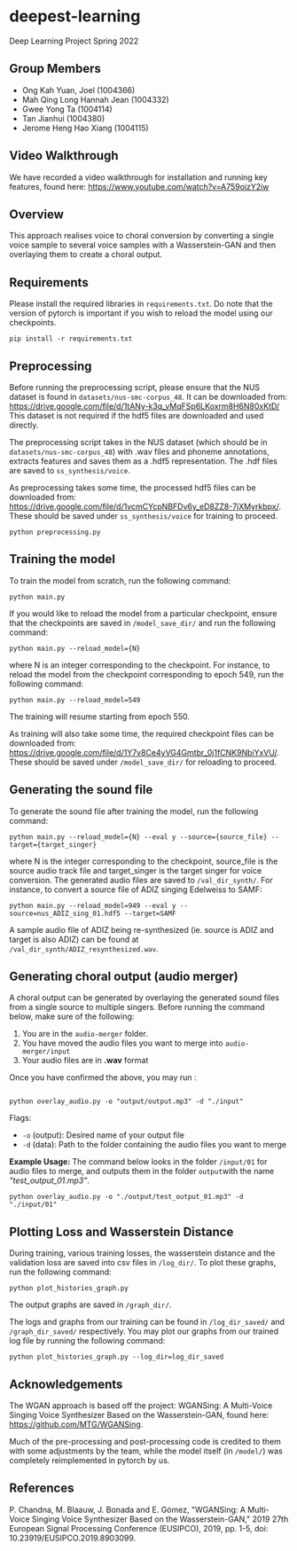 # deepest-learning
Deep Learning Project Spring 2022

## Group Members
- Ong Kah Yuan, Joel (1004366)
- Mah Qing Long Hannah Jean (1004332)
- Gwee Yong Ta (1004114)
- Tan Jianhui (1004380)
- Jerome Heng Hao Xiang (1004115)

## Video Walkthrough
We have recorded a video walkthrough for installation and running key features, found here: https://www.youtube.com/watch?v=A759oizY2iw

## Overview
This approach realises voice to choral conversion by converting a single voice sample to several voice samples with a Wasserstein-GAN and then overlaying them to create a choral output.

## Requirements
Please install the required libraries in `requirements.txt`. Do note that the version of pytorch is important if you wish to reload the model using our checkpoints. 
```
pip install -r requirements.txt
```

## Preprocessing
Before running the preprocessing script, please ensure that the NUS dataset is found in `datasets/nus-smc-corpus_48`. It can be downloaded from: https://drive.google.com/file/d/1tANy-k3q_vMqFSp6LKoxrm8H6N80xKtD/
This dataset is not required if the hdf5 files are downloaded and used directly.

The preprocessing script takes in the NUS dataset (which should be in `datasets/nus-smc-corpus_48`) with .wav files and phoneme annotations, extracts features and saves them as a .hdf5 representation. The .hdf files are saved to `ss_synthesis/voice`. 

As preprocessing takes some time, the processed hdf5 files can be downloaded from: https://drive.google.com/file/d/1vcmCYcpNBFDv6y_eD8ZZ8-7jXMyrkbpx/. These should be saved under `ss_synthesis/voice` for training to proceed.
```
python preprocessing.py
```

## Training the model
To train the model from scratch, run the following command:
```
python main.py
```

If you would like to reload the model from a particular checkpoint, ensure that the checkpoints are saved in `/model_save_dir/` and run the following command:
```
python main.py --reload_model={N}
```
where N is an integer corresponding to the checkpoint. For instance, to reload the model from the checkpoint corresponding to epoch 549, run the following command:
```
python main.py --reload_model=549
```
The training will resume starting from epoch 550.

As training will also take some time, the required checkpoint files can be downloaded from: https://drive.google.com/file/d/1Y7v8Ce4yVG4Gmtbr_0j1fCNK9NbiYxVU/. These should be saved under `/model_save_dir/` for reloading to proceed.

## Generating the sound file
To generate the sound file after training the model, run the following command:
```
python main.py --reload_model={N} --eval y --source={source_file} --target={target_singer}
```
where N is the integer corresponding to the checkpoint, source_file is the source audio track file and target_singer is the target singer for voice conversion. The generated audio files are saved to `/val_dir_synth/`.
For instance, to convert a source file of ADIZ singing Edelweiss to SAMF:

```
python main.py --reload_model=949 --eval y --source=nus_ADIZ_sing_01.hdf5 --target=SAMF
```

A sample audio file of ADIZ being re-synthesized (ie. source is ADIZ and target is also ADIZ) can be found at `/val_dir_synth/ADIZ_resynthesized.wav`.

## Generating choral output (audio merger)
A choral output can be generated by overlaying the generated sound files from a single source to multiple singers. Before running the command below, make sure of the following:
1) You are in the `audio-merger` folder.
2) You have moved the audio files you want to merge into `audio-merger/input`
3) Your audio files are in **.wav** format

Once you have confirmed the above, you may run :
```

python overlay_audio.py -o "output/output.mp3" -d "./input"
```
Flags:
- `-o` (output): Desired name of your output file
- `-d` (data): Path to the folder containing the audio files you want to merge

**Example Usage:**
The command below looks in the folder `/input/01` for audio files to merge, and outputs them in the folder `output`with the name *"test_output_01.mp3"*.
```
python overlay_audio.py -o "./output/test_output_01.mp3" -d "./input/01"
```

## Plotting Loss and Wasserstein Distance
During training, various training losses, the wasserstein distance and the validation loss are saved into csv files in `/log_dir/`. To plot these graphs, run the following command:

```
python plot_histories_graph.py
```
The output graphs are saved in `/graph_dir/`. 

The logs and graphs from our training can be found in `/log_dir_saved/` and `/graph_dir_saved/` respectively. You may plot our graphs from our trained log file by running the following command:
```
python plot_histories_graph.py --log_dir=log_dir_saved
```

## Acknowledgements
The WGAN approach is based off the project: WGANSing: A Multi-Voice Singing Voice Synthesizer Based on the Wasserstein-GAN, found here: https://github.com/MTG/WGANSing. 

Much of the pre-processing and post-processing code is credited to them with some adjustments by the team, while the model itself (in `/model/`) was completely reimplemented in pytorch by us.

## References
P. Chandna, M. Blaauw, J. Bonada and E. Gómez, "WGANSing: A Multi-Voice Singing Voice Synthesizer Based on the Wasserstein-GAN," 2019 27th European Signal Processing Conference (EUSIPCO), 2019, pp. 1-5, doi: 10.23919/EUSIPCO.2019.8903099. 